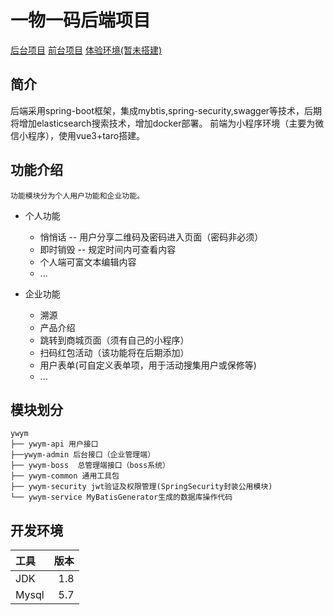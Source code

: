 # 一物一码后端项目

<p>
    <a href="https://github.com/feifanfan/ywym">后台项目</a>
    <a href="https://github.com/feifanfan/ywymapp">前台项目</a>
    <a href="">体验环境(暂未搭建)</a>
</p>

## 简介
后端采用spring-boot框架，集成mybtis,spring-security,swagger等技术，后期将增加elasticsearch搜索技术，增加docker部署。
前端为小程序环境（主要为微信小程序），使用vue3+taro搭建。

## 功能介绍
    功能模块分为个人用户功能和企业功能。
* 个人功能
    * 悄悄话 -- 用户分享二维码及密码进入页面（密码非必须）
    * 即时销毁  -- 规定时间内可查看内容
    * 个人端可富文本编辑内容
    * ...
    
* 企业功能
    * 溯源
    * 产品介绍
    * 跳转到商城页面（须有自己的小程序）
    * 扫码红包活动（该功能将在后期添加）
    * 用户表单(可自定义表单项，用于活动搜集用户或保修等)
    * ...
    
## 模块划分
    ywym
    ├── ywym-api 用户接口
    ├──ywym-admin 后台接口（企业管理端）
    ├── ywym-boss  总管理端接口（boss系统）
    ├── ywym-common 通用工具包
    ├── ywym-security jwt验证及权限管理(SpringSecurity封装公用模块)
    └── ywym-service MyBatisGenerator生成的数据库操作代码
    
## 开发环境


| 工具 | 版本 |
| :-----| ----: |
| JDK | 1.8 | 
| Mysql | 5.7 | 
    